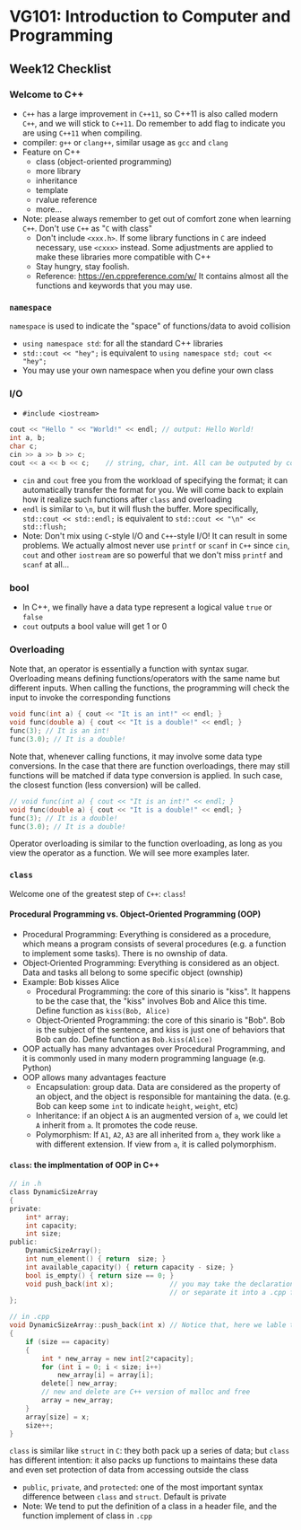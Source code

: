 # VG101: Introduction to Computer and Programming
## Week12 Checklist
### Welcome to C++
- `C++` has a large improvement in `C++11`, so C++11 is also called modern `C++`, and we will stick to `C++11`. Do remember to add flag to indicate you are using `C++11` when compiling.
- compiler: `g++` or `clang++`, similar usage as `gcc` and `clang`
- Feature on C++
	- class (object-oriented programming)
	- more library
	- inheritance
	- template
	- rvalue reference
	- more...
- Note: please always remember to get out of comfort zone when learning `C++`. Don't use `C++` as "`C` with class"
	- Don't include `<xxx.h>`. If some library functions in `C` are indeed necessary, use `<cxxx>` instead. Some adjustments are applied to make these libraries more compatible with C++
	- Stay hungry, stay foolish.
	- Reference: https://en.cppreference.com/w/  It contains almost all the functions and keywords that you may use.

### `namespace`
`namespace` is used to indicate the "space" of functions/data to avoid collision

- `using namespace std`: for all the standard C++ libraries
- `std::cout << "hey";` is equivalent to `using namespace std; cout << "hey";`
- You may use your own namespace when you define your own class

### I/O
- `#include <iostream>`

```C
cout << "Hello " << "World!" << endl; // output: Hello World!
int a, b; 
char c;
cin >> a >> b >> c;
cout << a << b << c;	// string, char, int. All can be outputed by cout
```

- `cin` and `cout` free you from the workload of specifying the format; it can automatically transfer the format for you. We will come back to explain how it realize such functions after `class` and overloading
- `endl` is similar to `\n`, but it will flush the buffer. More specifically, `std::cout << std::endl;` is equivalent to `std::cout << "\n" << std::flush;`
- Note: Don't mix using `C`-style I/O and `C++`-style I/O! It can result in some problems. We actually almost never use `printf` or `scanf` in `C++` since `cin`, `cout` and other `iostream` are so powerful that we don't miss `printf` and `scanf` at all... 

### bool
- In C++, we finally have a data type represent a logical value `true` or `false`
- `cout` outputs a bool value will get 1 or 0

### Overloading
Note that, an operator is essentially a function with syntax sugar. Overloading means defining functions/operators with the same name but different inputs. When calling the functions, the programming will check the input to invoke the corresponding functions
```C
void func(int a) { cout << "It is an int!" << endl; }
void func(double a) { cout << "It is a double!" << endl; }
func(3); // It is an int!
func(3.0); // It is a double!
```

Note that, whenever calling functions, it may involve some data type conversions. In the case that there are function overloadings, there may still functions will be matched if data type conversion is applied. In such case, the closest function (less conversion) will be called.
```C
// void func(int a) { cout << "It is an int!" << endl; }
void func(double a) { cout << "It is a double!" << endl; }
func(3); // It is a double!
func(3.0); // It is a double!
```

Operator overloading is similar to the function overloading, as long as you view the operator as a function. We will see more examples later.

### `class`
Welcome one of the greatest step of `C++`: `class`!

#### Procedural Programming vs. Object‐Oriented Programming (OOP)
- Procedural Programming: Everything is considered as a procedure, which means a program consists of several procedures (e.g. a function to implement some tasks). There is no ownship of data.
- Object‐Oriented Programming: Everything is considered as an object. Data and tasks all belong to some specific object (ownship)
- Example: Bob kisses Alice
	- Procedural Programming: the core of this sinario is "kiss". It happens to be the case that, the "kiss" involves Bob and Alice this time. Define function as `kiss(Bob, Alice)`
	- Object‐Oriented Programming: the core of this sinario is "Bob". Bob is the subject of the sentence, and kiss is just one of behaviors that Bob can do. Define function as `Bob.kiss(Alice)`
- OOP actually has many advantages over Procedural Programming, and it is commonly used in many modern programming language (e.g. Python)
- OOP allows many advantages feacture
	- Encapsulation: group data. Data are considered as the property of an object, and the object is responsible for mantaining the data. (e.g. Bob can keep some `int` to indicate `height`, `weight`, etc)
	- Inheritance: if an object `A` is an augmented version of `a`, we could let `A` inherit from `a`. It promotes the code reuse.
	- Polymorphism: If `A1`, `A2`, `A3` are all inherited from `a`, they work like `a` with different extension. If view from `a`, it is called polymorphism.

#### `class`: the implmentation of OOP in C++
```C
// in .h
class DynamicSizeArray
{
private:
	int* array;
	int capacity;
	int size;
public:
	DynamicSizeArray();
	int num_element() { return  size; }
	int available_capacity() { return capacity - size; }
	bool is_empty() { return size == 0; }
	void push_back(int x);				// you may take the declaration also as definition
										// or separate it into a .cpp file
};

// in .cpp
void DynamicSizeArray::push_back(int x)	// Notice that, here we lable the namespace of push_back
{
    if (size == capacity)
    {
        int * new_array = new int[2*capacity];
        for (int i = 0; i < size; i++)
            new_array[i] = array[i];
        delete[] new_array;
        // new and delete are C++ version of malloc and free
        array = new_array;
    }
    array[size] = x;
    size++;
}
```

`class` is similar like `struct` in `C`: they both pack up a series of data; but `class` has different intention: it also packs up functions to maintains these data and even set protection of data from accessing outside the class

- `public`, `private`, and `protected`: one of the most important syntax difference between `class` and `struct`. Default is private
- Note: We tend to put the definition of a class in a header file, and the function implement of class in `.cpp`
